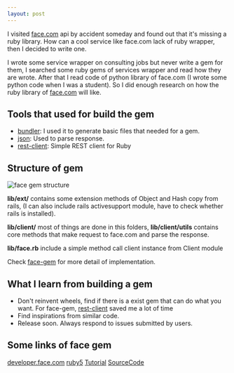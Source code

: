 ```yaml
---
layout: post
---
```


I visited [face.com][] api by accident someday and found out that it's missing a ruby library. How can a cool service like face.com lack of ruby wrapper, then I decided to write one.

I wrote some service wrapper on consulting jobs but never write a gem for them, I searched some ruby gems of services wrapper and read how they are wrote. After that I read code of python library of face.com (I wrote some python code when I was a student). So I did enough research on how the ruby library of [face.com][] will like.

## Tools that used for build the gem

*  [bundler][]: I used it to generate basic files that needed for a gem.
*  [json][]: Used to parse response.
*  [rest-client]: Simple REST client for Ruby

## Structure of gem
![face gem structure][1]

**lib/ext/** contains some extension methods of Object and Hash copy from rails, (I can also include rails activesupport module, have to check whether rails is installed).

**lib/client/** most of things are done in this folders, **lib/client/utils** contains core methods that make request to face.com and parse the response.

**lib/face.rb** include a simple method call client instance from Client module

Check [face-gem][] for more detail of implementation.

## What I learn from building a gem

*  Don't reinvent wheels, find if there is a exist gem that can do what you want. For face-gem, [rest-client][] saved me a lot of time
*  Find inspirations from similar code.
*  Release soon. Always respond to issues submitted by users.

## Some links of face gem
[developer.face.com][]
[ruby5][]
[Tutorial][]
[SourceCode][]


[face.com]: <http://face.com>
[face-gem]: <https://github.com/rociiu/face>
[bundler]: <http://gembundler.com/>
[json]: <http://json.rubyforge.org>
[rest-client]: <https://github.com/adamwiggins/rest-client>
[1]: https://img.skitch.com/20110320-p582679nepi1y88snt2ybkectn.jpg  "Face gem structure"
[ruby5]: <http://ruby5.envylabs.com/episodes/155-episode-152-february-22-2011/stories/1366-face-a-ruby-library-for-face-com>
[developer.face.com]: <http://developers.face.com/2011/02/ruby-on-rails-api-for-face-com/>
[Tutorial]: <http://hemju.com/2011/03/14/face-recognition-with-ruby/>
[SourceCode]: <https://github.com/rociiu/face>

